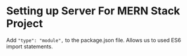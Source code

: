 # Setting up Server For MERN Stack Project 

Add ```"type": "module",``` to the package.json file. Allows us to used ES6 import statements. 

